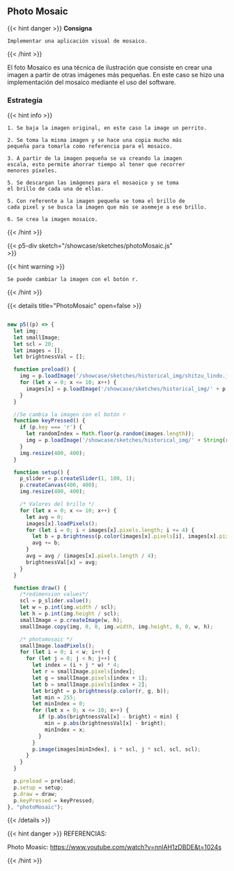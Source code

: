 
## Photo Mosaic
{{< hint danger >}}
<b> Consigna </b>

    Implementar una aplicación visual de mosaico.
{{< /hint >}}

El foto Mosaico es una técnica de ilustración que consiste en crear una imagen a partir de otras imágenes más pequeñas. En este caso se hizo una implementación del mosaico mediante el uso del software.

### Estrategía

{{< hint info >}}

    1. Se baja la imagen original, en este caso la image un perrito.

    2. Se toma la misma imagen y se hace una copia mucho más
    pequeña para tomarla como referencia para el mosaico.

    3. A partir de la imagen pequeña se va creando la imagen 
    escala, esto permite ahorrar tiempo al tener que recorrer
    menores píxeles.

    5. Se descargan las imágenes para el mosaoico y se toma
    el brillo de cada una de ellas.

    5. Con referente a la imagen pequeña se toma el brillo de
    cada pixel y se busca la imagen que más se asemeje a ese brillo.

    6. Se crea la imagen mosaico.

{{< /hint >}}


<div style="display: flex; flex-direction: column;width: 400px;">
{{< p5-div sketch="/showcase/sketches/photoMosaic.js" >}}
</div>

{{< hint warning >}}

    Se puede cambiar la imagen con el botón r.

{{< /hint >}}

{{< details title="PhotoMosaic" open=false >}}
```js

new p5((p) => {
  let img;
  let smallImage;
  let scl = 20;
  let images = [];
  let brightnessVal = [];

  function preload() {
    img = p.loadImage('/showcase/sketches/historical_img/shitzu_lindo.jpg');
    for (let x = 0; x <= 10; x++) {
      images[x] = p.loadImage('/showcase/sketches/historical_img/' + p.str(x) + '.jpg');
    }
  }

  //Se cambia la imagen con el botón r
  function keyPressed() {
    if (p.key === 'r') {
      let randomIndex = Math.floor(p.random(images.length));
      img = p.loadImage('/showcase/sketches/historical_img/' + String(randomIndex) + '.jpg');
    }
    img.resize(400, 400);
  }

  function setup() {
    p_slider = p.createSlider(1, 100, 1);
    p.createCanvas(400, 400);
    img.resize(400, 400);

    /* Valores del brillo */
    for (let x = 0; x <= 10; x++) {
      let avg = 0;
      images[x].loadPixels();
      for (let i = 0; i < images[x].pixels.length; i += 4) {
        let b = p.brightness(p.color(images[x].pixels[i], images[x].pixels[i + 1], images[x].pixels[i + 2]));
        avg += b;
      }
      avg = avg / (images[x].pixels.length / 4);
      brightnessVal[x] = avg;
    }
  }

  function draw() {
    /*redimension values*/
    scl = p_slider.value();
    let w = p.int(img.width / scl);
    let h = p.int(img.height / scl);
    smallImage = p.createImage(w, h);
    smallImage.copy(img, 0, 0, img.width, img.height, 0, 0, w, h);

    /* photomosaic */
    smallImage.loadPixels();
    for (let i = 0; i < w; i++) {
      for (let j = 0; j < h; j++) {
        let index = (i + j * w) * 4;
        let r = smallImage.pixels[index];
        let g = smallImage.pixels[index + 1];
        let b = smallImage.pixels[index + 2];
        let bright = p.brightness(p.color(r, g, b));
        let min = 255;
        let minIndex = 0;
        for (let x = 0; x <= 10; x++) {
          if (p.abs(brightnessVal[x] - bright) < min) {
            min = p.abs(brightnessVal[x] - bright);
            minIndex = x;
          }
        }
        p.image(images[minIndex], i * scl, j * scl, scl, scl);
      }
    }
  }

  p.preload = preload;
  p.setup = setup;
  p.draw = draw;
  p.keyPressed = keyPressed;
}, "photoMosaic");

```
{{< /details >}}

{{< hint danger >}}
 REFERENCIAS:

Photo Moasic: https://www.youtube.com/watch?v=nnlAH1zDBDE&t=1024s

{{< /hint >}}
